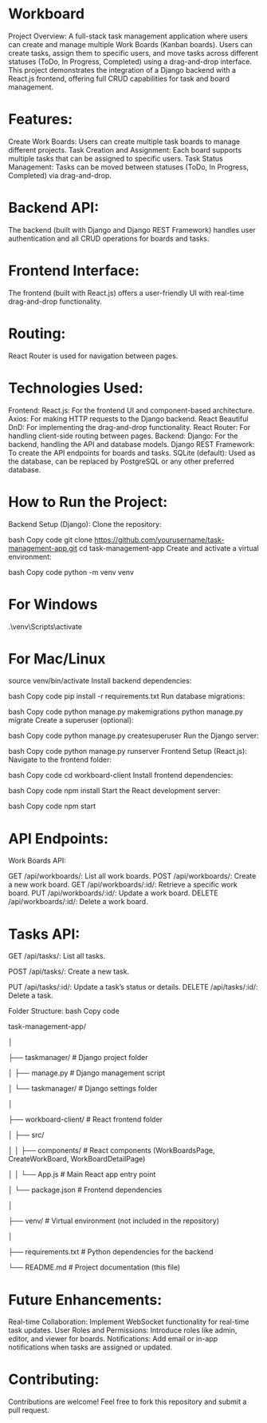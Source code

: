 # Workboard
Project Overview: A full-stack task management application where users can create and manage multiple Work Boards (Kanban boards). Users can create tasks, assign them to specific users, and move tasks across different statuses (ToDo, In Progress, Completed) using a drag-and-drop interface. This project demonstrates the integration of a Django backend with a React.js frontend, offering full CRUD capabilities for task and board management.

# Features:
Create Work Boards: Users can create multiple task boards to manage different projects.
Task Creation and Assignment: Each board supports multiple tasks that can be assigned to specific users.
Task Status Management: Tasks can be moved between statuses (ToDo, In Progress, Completed) via drag-and-drop.
# Backend API: 
The backend (built with Django and Django REST Framework) handles user authentication and all CRUD operations for boards and tasks.
# Frontend Interface: 
The frontend (built with React.js) offers a user-friendly UI with real-time drag-and-drop functionality.
# Routing: 
React Router is used for navigation between pages.
# Technologies Used:
Frontend:
React.js: For the frontend UI and component-based architecture.
Axios: For making HTTP requests to the Django backend.
React Beautiful DnD: For implementing the drag-and-drop functionality.
React Router: For handling client-side routing between pages.
Backend:
Django: For the backend, handling the API and database models.
Django REST Framework: To create the API endpoints for boards and tasks.
SQLite (default): Used as the database, can be replaced by PostgreSQL or any other preferred database.
# How to Run the Project:
Backend Setup (Django):
Clone the repository:

bash
Copy code
git clone https://github.com/yourusername/task-management-app.git
cd task-management-app
Create and activate a virtual environment:

bash
Copy code
python -m venv venv
# For Windows
.\venv\Scripts\activate
# For Mac/Linux
source venv/bin/activate
Install backend dependencies:

bash
Copy code
pip install -r requirements.txt
Run database migrations:

bash
Copy code
python manage.py makemigrations
python manage.py migrate
Create a superuser (optional):

bash
Copy code
python manage.py createsuperuser
Run the Django server:

bash
Copy code
python manage.py runserver
Frontend Setup (React.js):
Navigate to the frontend folder:

bash
Copy code
cd workboard-client
Install frontend dependencies:

bash
Copy code
npm install
Start the React development server:

bash
Copy code
npm start
# API Endpoints:
Work Boards API:

GET /api/workboards/: List all work boards.
POST /api/workboards/: Create a new work board.
GET /api/workboards/:id/: Retrieve a specific work board.
PUT /api/workboards/:id/: Update a work board.
DELETE /api/workboards/:id/: Delete a work board.
# Tasks API:

GET /api/tasks/: List all tasks.

POST /api/tasks/: Create a new task.

PUT /api/tasks/:id/: 
Update a task’s status or details.
DELETE /api/tasks/:id/: 
Delete a task.

Folder Structure:
bash
Copy code

task-management-app/

│

├── taskmanager/               # Django project folder

│   ├── manage.py              # Django management script

│   └── taskmanager/           # Django settings folder

│

├── workboard-client/          # React frontend folder


│   ├── src/

│   │   ├── components/        # React components (WorkBoardsPage, CreateWorkBoard, WorkBoardDetailPage)

│   │   └── App.js             # Main React app entry point

│   └── package.json           # Frontend dependencies

│

├── venv/                      # Virtual environment (not included in the repository)

│

├── requirements.txt           # Python dependencies for the backend

└── README.md                  # Project documentation (this file)

# Future Enhancements:
Real-time Collaboration: Implement WebSocket functionality for real-time task updates.
User Roles and Permissions: Introduce roles like admin, editor, and viewer for boards.
Notifications: Add email or in-app notifications when tasks are assigned or updated.
# Contributing:
Contributions are welcome! Feel free to fork this repository and submit a pull request.


